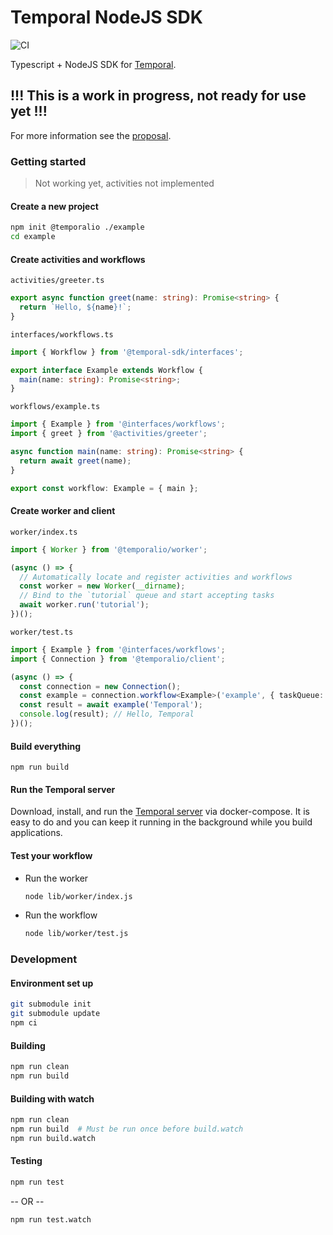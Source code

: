 # Temporal NodeJS SDK

![CI](https://github.com/temporalio/sdk-node/actions/workflows/ci.yml/badge.svg)

Typescript + NodeJS SDK for [Temporal](temporal.io).

## !!! This is a work in progress, not ready for use yet !!!

For more information see the [proposal](https://github.com/temporalio/proposals/blob/master/node/node-sdk.md).

### Getting started

> Not working yet, activities not implemented

#### Create a new project

```sh
npm init @temporalio ./example
cd example
```

#### Create activities and workflows

`activities/greeter.ts`

```ts
export async function greet(name: string): Promise<string> {
  return `Hello, ${name}!`;
}
```

`interfaces/workflows.ts`

```ts
import { Workflow } from '@temporal-sdk/interfaces';

export interface Example extends Workflow {
  main(name: string): Promise<string>;
}
```

`workflows/example.ts`

```ts
import { Example } from '@interfaces/workflows';
import { greet } from '@activities/greeter';

async function main(name: string): Promise<string> {
  return await greet(name);
}

export const workflow: Example = { main };
```

#### Create worker and client

`worker/index.ts`

```ts
import { Worker } from '@temporalio/worker';

(async () => {
  // Automatically locate and register activities and workflows
  const worker = new Worker(__dirname);
  // Bind to the `tutorial` queue and start accepting tasks
  await worker.run('tutorial');
})();
```

`worker/test.ts`

```ts
import { Example } from '@interfaces/workflows';
import { Connection } from '@temporalio/client';

(async () => {
  const connection = new Connection();
  const example = connection.workflow<Example>('example', { taskQueue: 'tutorial' });
  const result = await example('Temporal');
  console.log(result); // Hello, Temporal
})();
```

#### Build everything

```
npm run build
```

#### Run the Temporal server

Download, install, and run the [Temporal server](https://docs.temporal.io/docs/server-quick-install) via docker-compose. It is easy to do and you can keep it running in the background while you build applications.

#### Test your workflow

- Run the worker

  ```sh
  node lib/worker/index.js
  ```

- Run the workflow

  ```sh
  node lib/worker/test.js
  ```

### Development

#### Environment set up

```sh
git submodule init
git submodule update
npm ci
```

#### Building

```sh
npm run clean
npm run build
```

#### Building with watch

```sh
npm run clean
npm run build  # Must be run once before build.watch
npm run build.watch
```

#### Testing

```sh
npm run test
```

-- OR --

```sh
npm run test.watch
```
